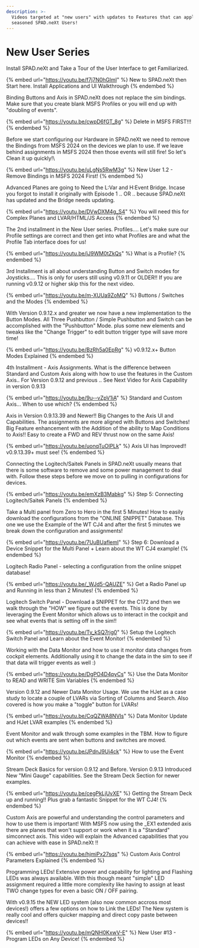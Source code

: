 ```yaml
---
description: >-
  Videos targeted at "new users" with updates to Features that can apply to even
  seasoned SPAD.neXt Users!
---
```


# New User Series



Install SPAD.neXt and Take a Tour of the User Interface to get Familiarized.

{% embed url="https://youtu.be/f7j7N0hGlmI" %}
New to SPAD.neXt then Start here.   Install Applications and UI Walkthrough
{% endembed %}

Binding Buttons and Axis in SPAD.neXt does not replace the sim bindings.  Make sure that you create blank MSFS Profiles or you will end up with "doubling of events".

{% embed url="https://youtu.be/cwpD6fGT_8g" %}
Delete in MSFS FIRST!!!
{% endembed %}

Before we start configuring our Hardware in SPAD.neXt we need to remove the Bindings from MSFS 2024 on the devices we plan to use.  If we leave behind assignments in MSFS 2024 then those events will still fire!  So let's Clean it up quickly!\


{% embed url="https://youtu.be/uLgNs5RwM3g" %}
New User 1.2 - Remove Bindings in MSFS 2024 First!
{% endembed %}



Advanced Planes are going to Need the L:Var and H:Event Bridge.  Incase you forgot to install it originally with Episode 1 .. OR .. because SPAD.neXt has updated and the Bridge needs updating.

{% embed url="https://youtu.be/DVwDXM4g_S4" %}
You will need this for Complex Planes and LVAR/HTML/JS Access
{% endembed %}

The 2nd installment in the New User series. Profiles.... Let's make sure our Profile settings are correct and then get into what Profiles are and what the Profile Tab interface does for us!

{% embed url="https://youtu.be/jJ9WM0tZkQs" %}
What is a Profile?
{% endembed %}

3rd Installment is all about understanding Button and Switch modes for Joysticks....  This is only for users still using v0.9.11 or OLDER!!  If you are running v0.9.12 or higher skip this for the next video.

{% embed url="https://youtu.be/m-XUUa9ZoMQ" %}
Buttons / Switches and the Modes
{% endembed %}

With Version 0.9.12.x and greater we now have a new implementation to the Button Modes.  All Three Pushbutton / Simple Pushbutton and Switch can be accomplished with the "Pushbutton" Mode.  plus some new elements and tweaks like the "Change Trigger" to edit button trigger type will save more time!

{% embed url="https://youtu.be/BzRh5a0EpRg" %}
v0.9.12.x+ Button Modes Explained
{% endembed %}

4th Installment - Axis Assignments.  What is the difference between Standard and Custom Axis along with how to use the features in the Custom Axis.. For Version 0.9.12 and previous .. See Next Video for Axis Capability in version 0.9.13

{% embed url="https://youtu.be/9u--vZpV1iA" %}
Standard and Custom Axis...  When to use which?
{% endembed %}

Axis in Version 0.9.13.39 and Newer!!  Big Changes to the Axis UI and Capabilities.  The assignments are more aligned with Buttons and Switches!  Big Feature enhancement with the Addition of the ability to Map Conditions to Axis!!  Easy to create a FWD and REV thrust now on the same Axis!

{% embed url="https://youtu.be/uonqTuOlPLk" %}
Axis UI has Improved!! v0.9.13.39+ must see!
{% endembed %}

Connecting the Logitech/Saitek Panels in SPAD.neXt usually means that there is some software to remove and some power management to deal with.  Follow these steps before we move on to pulling in configurations for devices.

{% embed url="https://youtu.be/emXzB3Mabkg" %}
Step 5: Connecting Logitech/Saitek Panels
{% endembed %}

Take a Multi panel from Zero to Hero in the first 5 Minutes!  How to easily download the configurations from the "ONLINE SNIPPET" Database.  This one we use the Example of the WT CJ4 and after the first 5 minutes we break down the configuration and assignments!

{% embed url="https://youtu.be/7UuBUaflemI" %}
Step 6: Download a Device Snippet for the Multi Panel + Learn about the WT CJ4 example!
{% endembed %}

Logitech Radio Panel -  selecting a configuration from the online snippet database!

{% embed url="https://youtu.be/_WJd5-QAUZE" %}
Get a Radio Panel up and Running in less than 2 Minutes!
{% endembed %}

Logitech Switch Panel - Download a SNIPPET for the C172 and then we walk through the "HOW" we figure out the events.  This is done by leveraging the Event Monitor which allows us to interact in the cockpit and see what events that is setting off in the sim!!

{% embed url="https://youtu.be/Tv_kSQ7rjg0" %}
Setup the Logitech Switch Panel and Learn about the Event Monitor!
{% endembed %}

Working with the Data Monitor and how to use it monitor data changes from cockpit elements.  Additionally using it to change the data in the sim to see if that data will trigger events as well :)

{% embed url="https://youtu.be/DgPO4D4pyCs" %}
Use the Data Monitor to READ and WRITE Sim Variables
{% endembed %}

Version 0.9.12 and Newer Data Monitor Usage.  We use the HJet as a case study to locate a couple of LVARs via Sorting of Columns and Search.  Also covered is how you make a "toggle" button for LVARs!

{% embed url="https://youtu.be/CqQZWA8NVIs" %}
Data Monitor Update and HJet LVAR examples
{% endembed %}



Event Monitor and walk through some examples in the TBM.   How to figure out which events are sent when buttons and switches are moved. &#x20;

{% embed url="https://youtu.be/JPdnJ9Ui4ck" %}
How to use the Event Monitor
{% endembed %}

Stream Deck Basics for version 0.9.12 and Before.  Version 0.9.13 Introduced New "Mini Gauge" capabilities.  See the Stream Deck Section for newer examples.

{% embed url="https://youtu.be/cegPkLjUvXE" %}
Getting the Stream Deck up and running!! Plus grab a fantastic Snippet for the WT CJ4!
{% endembed %}

Custom Axis are powerful and understanding the control parameters and how to use them is important!  With MSFS now using the \_EX1 extended axis there are planes that won't support or work when it is a "Standard" simconnect axis.  This video will explain the Advanced capabilities that you can achieve with ease in SPAD.neXt !!

{% embed url="https://youtu.be/hjmiPx27sqs" %}
Custom Axis Control Parameters Explained
{% endembed %}

Programming LEDs! Extensive power and capability for lighting and Flashing LEDs was always available. With this though meant "simple" LED assignment required a little more complexity like having to assign at least TWO change types for even a basic ON / OFF pairing.

With v0.9.15 the NEW LED system (also now common accross most devices!) offers a few options on how to Link the LEDs! The New system is really cool and offers quicker mapping and direct copy paste between devices!!

{% embed url="https://youtu.be/mQNH0KxwV-E" %}
New User #13 - Program LEDs on Any Device!
{% endembed %}
